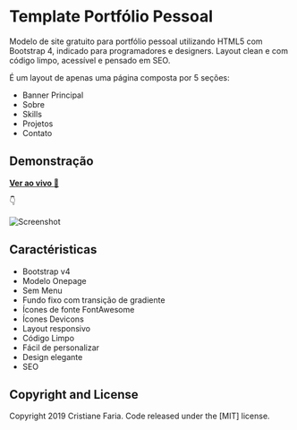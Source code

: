 # Template Portfólio Pessoal

 Modelo de site gratuito para portfólio pessoal utilizando HTML5 com Bootstrap 4, indicado para programadores e designers. Layout clean e com código limpo, acessível e pensado em SEO.  
 
 É um layout de apenas uma página composta por 5 seções:

 * Banner Principal
 * Sobre
 * Skills
 * Projetos
 * Contato
 
## Demonstração 

**[Ver ao vivo :link: ](https://cristianefaria.com/demo/template-portfolio/)**

:point_down:

![Screenshot](https://cristianefaria.com/demo/template-portfolio/img/Screenshot.png)

## Caractéristicas

* Bootstrap v4
* Modelo Onepage
* Sem Menu
* Fundo fixo com transição de gradiente
* Ícones de fonte FontAwesome
* Ícones Devicons
* Layout responsivo
* Código Limpo
* Fácil de personalizar
* Design elegante
* SEO


## Copyright and License

Copyright 2019 Cristiane Faria. Code released under the [MIT] license.
